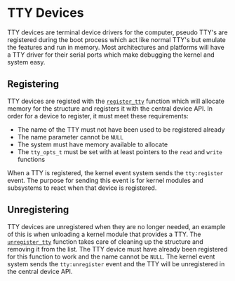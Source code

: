 # TTY Devices

TTY devices are terminal device drivers for the computer,
pseudo TTY's are registered during the boot process which
act like normal TTY's but emulate the features and run in memory.
Most architectures and platforms will have a TTY driver for their
serial ports which make debugging the kernel and system easy.

## Registering

TTY devices are registed with the [`register_tty`][register_tty] function
which will allocate memory for the structure and registers
it with the central device API. In order for a device to register,
it must meet these requirements:

* The name of the TTY must not have been used to be registered already
* The name parameter cannot be `NULL`
* The system must have memory available to allocate
* The `tty_opts_t` must be set with at least pointers to the `read` and `write` functions

When a TTY is registered, the kernel event system sends the `tty:register`
event. The purpose for sending this event is for kernel modules and
subsystems to react when that device is registered.

## Unregistering

TTY devices are unregistered when they are no longer needed, an example
of this is when unloading a kernel module that provides a TTY. The [`unregister_tty`][unregister_tty]
function takes care of cleaning up the structure and removing it from the list.
The TTY device must have already been registered for this function to work and
the name cannot be `NULL`. The kernel event system sends the `tty:unregister`
event and the TTY will be unregistered in the central device API.

[register_tty]: https://github.com/RossComputerGuy/stardustos/blob/master/newland/src/dev/tty.c#L51
[unregister_tty]: https://github.com/RossComputerGuy/stardustos/blob/master/newland/src/dev/tty.c#L68